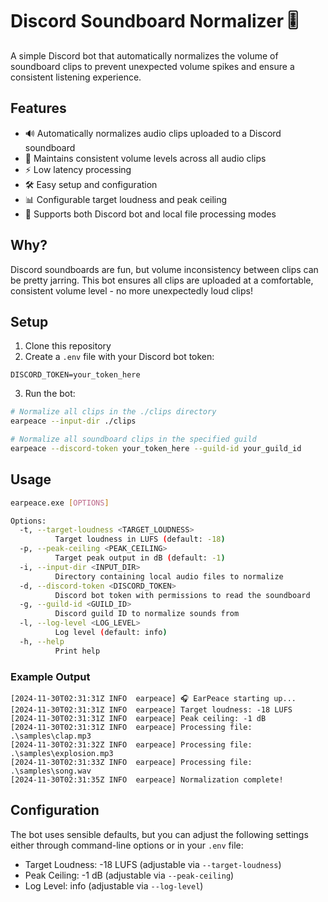 # Discord Soundboard Normalizer 🎚️

A simple Discord bot that automatically normalizes the volume of soundboard clips to prevent unexpected volume spikes and ensure a consistent listening experience.

## Features

- 🔊 Automatically normalizes audio clips uploaded to a Discord soundboard
- 🎯 Maintains consistent volume levels across all audio clips
- ⚡ Low latency processing
- 🛠️ Easy setup and configuration
- 📊 Configurable target loudness and peak ceiling
- 🔄 Supports both Discord bot and local file processing modes

## Why?

Discord soundboards are fun, but volume inconsistency between clips can be pretty jarring. This bot ensures all clips are uploaded at a comfortable, consistent volume level - no more unexpectedly loud clips!

## Setup

1. Clone this repository
2. Create a `.env` file with your Discord bot token:
```
DISCORD_TOKEN=your_token_here
```
3. Run the bot:
```bash
# Normalize all clips in the ./clips directory
earpeace --input-dir ./clips

# Normalize all soundboard clips in the specified guild
earpeace --discord-token your_token_here --guild-id your_guild_id
```

## Usage

```bash
earpeace.exe [OPTIONS]

Options:
  -t, --target-loudness <TARGET_LOUDNESS>
          Target loudness in LUFS (default: -18)
  -p, --peak-ceiling <PEAK_CEILING>
          Target peak output in dB (default: -1)
  -i, --input-dir <INPUT_DIR>
          Directory containing local audio files to normalize
  -d, --discord-token <DISCORD_TOKEN>
          Discord bot token with permissions to read the soundboard
  -g, --guild-id <GUILD_ID>
          Discord guild ID to normalize sounds from
  -l, --log-level <LOG_LEVEL>
          Log level (default: info)
  -h, --help
          Print help
```

### Example Output

```
[2024-11-30T02:31:31Z INFO  earpeace] 🎧 EarPeace starting up...
[2024-11-30T02:31:31Z INFO  earpeace] Target loudness: -18 LUFS
[2024-11-30T02:31:31Z INFO  earpeace] Peak ceiling: -1 dB
[2024-11-30T02:31:31Z INFO  earpeace] Processing file: .\samples\clap.mp3
[2024-11-30T02:31:32Z INFO  earpeace] Processing file: .\samples\explosion.mp3
[2024-11-30T02:31:33Z INFO  earpeace] Processing file: .\samples\song.wav
[2024-11-30T02:31:35Z INFO  earpeace] Normalization complete!
```

## Configuration

The bot uses sensible defaults, but you can adjust the following settings either through command-line options or in your `.env` file:

- Target Loudness: -18 LUFS (adjustable via `--target-loudness`)
- Peak Ceiling: -1 dB (adjustable via `--peak-ceiling`)
- Log Level: info (adjustable via `--log-level`)